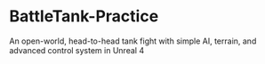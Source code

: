 # BattleTank-Practice
An open-world, head-to-head tank fight with simple AI, terrain, and advanced control system in Unreal 4
